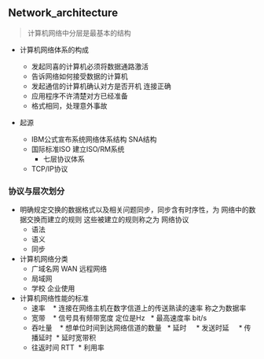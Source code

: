 ## Network_architecture
> 计算机网络中分层是最基本的结构

* 计算机网络体系的构成
  * 发起同喜的计算机必须将数据通路激活
  * 告诉网络如何接受数据的计算机
  * 发起通信的计算机确认对方是否开机 连接正确
  * 应用程序不许清楚对方已经准备
  * 格式相同，处理意外事故
  
* 起源
  * IBM公式宣布系统网络体系结构 SNA结构 
  * 国际标准ISO 建立ISO/RM系统
     * 七层协议体系
   * TCP/IP协议
  

### 协议与层次划分

* 明确规定交换的数据格式以及相关问题同步，同步含有时序性，为 网络中的数据交换而建立的规则
  这些被建立的规则称之为 网络协议
  * 语法
  * 语义
  * 同步
  
* 计算机网络分类
  * 广域名网  WAN 远程网络
  * 局域网
  * 学校 企业使用
  
* 计算机网络性能的标准
  * 速率
    * 连接在网络主机在数字信道上的传送熟读的速率 称之为数据率
  * 宽带
    * 信号具有频带宽度 定位是Hz
    * 最高速度率 bit/s
  * 吞吐量
    * 想单位时间到达网络信道的数量
   * 延时
     * 发送时延
     * 传播延时
  * 延时宽带积 
  * 往返时间 RTT
  * 利用率
